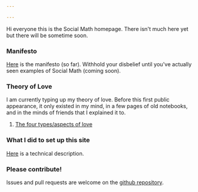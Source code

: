 ```yaml
---

---
```


Hi everyone this is the Social Math homepage.  There isn't much here
yet but there will be sometime soon.

### Manifesto

[Here](/manifesto/) is the manifesto (so far).  Withhold your
disbelief until you've actually seen examples of Social Math (coming
soon).

### Theory of Love

I am currently typing up my theory of love.  Before this first public
appearance, it only existed in my mind, in a few pages of old
notebooks, and in the minds of friends that I explained it to.

1. [The four types/aspects of love](/love/four_types/)

### What I did to set up this site

[Here](/technical/) is a technical description.

### Please contribute!

Issues and pull requests are welcome on the [github repository]({{site.github.repository_url}}).
